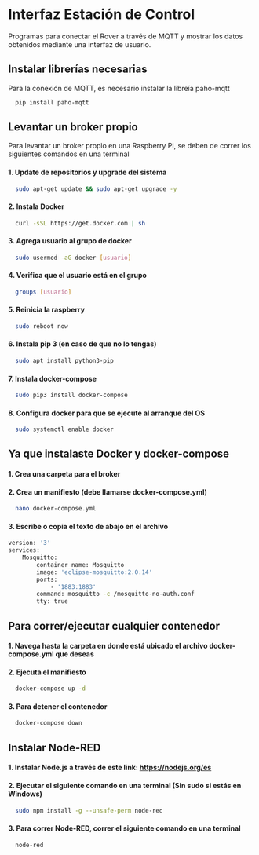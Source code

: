 
# Interfaz Estación de Control

Programas para conectar el Rover a través de MQTT y mostrar los datos obtenidos mediante una interfaz de usuario.


## Instalar librerías necesarias

Para la conexión de MQTT, es necesario instalar la libreía paho-mqtt

```bash
  pip install paho-mqtt
```

## Levantar un broker propio

Para levantar un broker propio en una Raspberry Pi, se deben de correr los siguientes comandos en una terminal

#### 1. Update de repositorios y upgrade del sistema

```bash
  sudo apt-get update && sudo apt-get upgrade -y
```
#### 2. Instala Docker

```bash
  curl -sSL https://get.docker.com | sh
```
#### 3. Agrega usuario al grupo de docker

```bash
  sudo usermod -aG docker [usuario] 
```
#### 4. Verifica que el usuario está en el grupo

```bash
  groups [usuario]
```
#### 5. Reinicia la raspberry

```bash
  sudo reboot now 
```
#### 6. Instala pip 3 (en caso de que no lo tengas)

```bash
  sudo apt install python3-pip
```
#### 7. Instala docker-compose

```bash
  sudo pip3 install docker-compose
```
#### 8. Configura docker para que se ejecute al arranque del OS

```bash
  sudo systemctl enable docker 
```
## Ya que instalaste Docker y docker-compose

#### 1. Crea una carpeta para el broker

#### 2. Crea un manifiesto (debe llamarse docker-compose.yml)

```bash
  nano docker-compose.yml
```
#### 3. Escribe o copia el texto de abajo en el archivo

```bash
version: '3'
services:
    Mosquitto:
        container_name: Mosquitto
        image: 'eclipse-mosquitto:2.0.14'
        ports:
            - '1883:1883'
        command: mosquitto -c /mosquitto-no-auth.conf
        tty: true
```
## Para correr/ejecutar cualquier contenedor

#### 1. Navega hasta la carpeta en donde está ubicado el archivo docker-compose.yml que deseas

#### 2. Ejecuta el manifiesto

```bash
  docker-compose up -d
```
#### 3. Para detener el contenedor

```bash
  docker-compose down
```
## Instalar Node-RED

#### 1. Instalar Node.js a través de este link: https://nodejs.org/es

#### 2. Ejecutar el siguiente comando en una terminal (Sin sudo si estás en Windows)

```bash
  sudo npm install -g --unsafe-perm node-red
```
#### 3. Para correr Node-RED, correr el siguiente comando en una terminal

```bash
  node-red
```